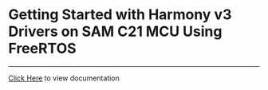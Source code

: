 # Getting Started with Harmony v3 Drivers on SAM C21 MCU Using FreeRTOS
______

[Click Here](https://onlinedocs.microchip.com/v2/keyword-lookup?keyword=SAM_C21_XPRO_GETTING_STARTED_FREERTOS&redirect=true) to view documentation

